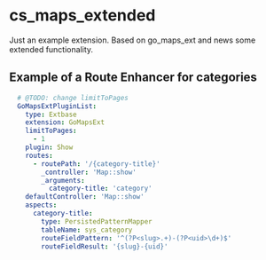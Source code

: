 # cs_maps_extended

Just an example extension. Based on go_maps_ext and news some extended functionality.

## Example of a Route Enhancer for categories

```yaml
  # @TODO: change limitToPages
  GoMapsExtPluginList:
    type: Extbase
    extension: GoMapsExt
    limitToPages:
      - 1
    plugin: Show
    routes:
      - routePath: '/{category-title}'
        _controller: 'Map::show'
        _arguments:
          category-title: 'category'
    defaultController: 'Map::show'
    aspects:
      category-title:
        type: PersistedPatternMapper
        tableName: sys_category
        routeFieldPattern: '^(?P<slug>.+)-(?P<uid>\d+)$'
        routeFieldResult: '{slug}-{uid}'
```

